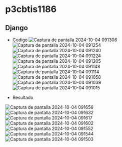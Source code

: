 # p3cbtis1186
## Django
- Codigo
![Captura de pantalla 2024-10-04 091306](https://github.com/user-attachments/assets/588c32d5-1ab4-4302-a48a-18801b5a3fea)
![Captura de pantalla 2024-10-04 091254](https://github.com/user-attachments/assets/161358cb-b3a7-4cb9-b895-7926497c7c23)
![Captura de pantalla 2024-10-04 091240](https://github.com/user-attachments/assets/3091f4a2-d73c-486b-95d5-7523dd68ebf5)
![Captura de pantalla 2024-10-04 091224](https://github.com/user-attachments/assets/16c05ab3-44f8-4539-a4ea-f184a5766341)
![Captura de pantalla 2024-10-04 091205](https://github.com/user-attachments/assets/e4e1dd76-b992-4d20-968d-30fae0503e4b)
![Captura de pantalla 2024-10-04 091148](https://github.com/user-attachments/assets/c2bf0f87-1337-463b-8539-949e7b0531b5)
![Captura de pantalla 2024-10-04 091114](https://github.com/user-attachments/assets/d2ec5940-2657-4887-b5bf-6ae0c59edf6f)
![Captura de pantalla 2024-10-04 091058](https://github.com/user-attachments/assets/b42b11e1-24ce-46a9-bc5e-eaab52c3185f)
![Captura de pantalla 2024-10-04 091039](https://github.com/user-attachments/assets/4900b601-f185-4c36-b518-38e7bbbd60f2)
![Captura de pantalla 2024-10-04 091015](https://github.com/user-attachments/assets/affabaf4-5967-4e83-9076-d84a3c01ef8a)

- Resultado

![Captura de pantalla 2024-10-04 091656](https://github.com/user-attachments/assets/426e10b6-a07d-4bc2-94ae-8d67e85d89af)
![Captura de pantalla 2024-10-04 091632](https://github.com/user-attachments/assets/4185256a-444e-4ffd-899c-35b94f47618a)
![Captura de pantalla 2024-10-04 091617](https://github.com/user-attachments/assets/41c612d3-e9d8-44f4-8bba-13d3a5002c33)
![Captura de pantalla 2024-10-04 091602](https://github.com/user-attachments/assets/8a8a8da0-6d96-457d-a719-d350a40c55d0)
![Captura de pantalla 2024-10-04 091552](https://github.com/user-attachments/assets/9330ac4c-d741-4049-9fc3-88b419a59253)
![Captura de pantalla 2024-10-04 091544](https://github.com/user-attachments/assets/59ec5852-2073-4b14-8636-01d5d69960c2)
![Captura de pantalla 2024-10-04 091503](https://github.com/user-attachments/assets/e9abc8ce-a0eb-479b-bd83-b8631a903f90)
